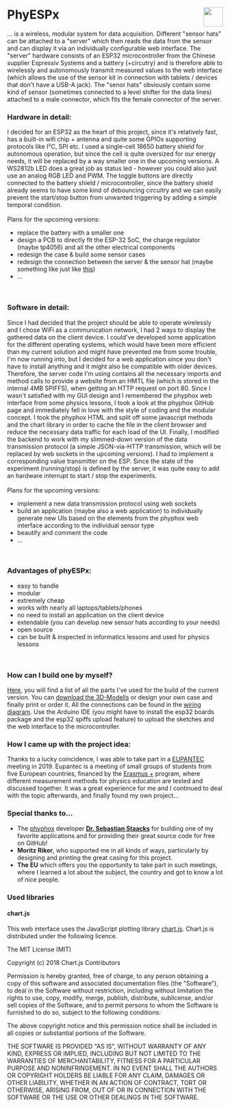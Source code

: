 # PhyESPx <img src="https://user-images.githubusercontent.com/73055949/134799502-acd9a22d-0cd9-4834-9d5f-f509eb8aba9c.png" height="45" align="right"> <br>
... is a wireless, modular system for data acquisition. Different "sensor hats" can be attached to a "server" which then reads the data from the sensor and can display it via an individually configurable web interface. The "server" hardware consists of an ESP32 microcontroller from the Chinese supplier Espressiv Systems and a battery (+circutry) and is therefore able to wirelessly and autonomously transmit measured values to the web interface (which allows the use of the sensor kit in connection with tablets / devices that don't have a USB-A jack). 
The "senor hats" obviously contain some kind of sensor (sometimes connected to a level shifter for the data lines) attached to a male connector, which fits the female connector of the server.

<h3>Hardware in detail:</h3>
I decided for an ESP32 as the heart of this project, since it's relatively fast, has a built-in wifi chip + antenna and quite some GPIOs supporting protocols like I²C, SPI etc. I used a single-cell 18650 battery shield for autonomous operation, but since the cell is quite oversized for our energy needs, it will be replaced by a way smaller one in the upcoming versions. A WS2812b LED does a great job as status led - however you could also just use an analog RGB LED and PWM. The toggle buttons are directly connected to the battery shield / microcontroller, since the battery shield already seems to have some kind of debouncing circuitry and we can easily prevent the start/stop button from unwanted triggering by adding a simple temporal condition.
<br><br>
Plans for the upcoming versions:
<ul>
<li>replace the battery with a smaller one</li>
<li>design a PCB to directly fit the ESP-32 SoC, the charge regulator (maybe tp4056) and all the other electrical components</li>
<li>redesign the case & build some sensor cases</li>
<li>redesign the connection between the server & the sensor hat (maybe something like just like <a href="https://user-images.githubusercontent.com/73055949/142659811-71d69719-37f5-421c-9f85-a1bcad55d1c7.jpg">this</a>)</li>
<li>...</li>

</ul>

<br>

<h3>Software in detail:</h3>
Since I had decided that the project should be able to operate wirelessly and I chose WiFi as a communication network, I had 2 ways to display the gathered data on the client device. I could've developed some application for the different operating systems, which would have been more efficient than my current solution and might have prevented me from some trouble, I'm now running into, but I decided for a web application since you don't have to install anything and it might also be compatible with older devices. Therefore, the server code I'm using contains all the necessary imports and method calls to provide a website from an HMTL file (which is stored in the internal 4MB SPIFFS), when getting an HTTP request on port 80. Since I wasn't satisfied with my GUI design and I remembered the phyphox web interface from some physics lessons, I took a look at the phyphox GitHub page and immediately fell in love with the style of coding and the modular concept. I took the phyphox HTML and split off some javascript methods and the chart library in order to cache the file in the client browser and reduce the necessary data traffic for each load of the UI. Finally, I modified the backend to work with my slimmed-down version of the data transmission protocol (a simple JSON-via-HTTP transmission, which will be replaced by web sockets in the upcoming versions). I had to implement a corresponding value transmitter on the ESP. Since the state of the experiment (running/stop) is defined by the server, it was quite easy to add an hardware interrupt to start / stop the experiments. 
<br><br>
Plans for the upcoming versions:
<ul>
<li>implement a new data transmission protocol using web sockets</li>
<li>build an application (maybe also a web application) to individually generate new UIs based on the elements from the phyphox web interface according to the individual sensor type</li>
<li>beautify and comment the code</li>
<li>...</li>
</ul>

<br>

<h3>Advantages of phyESPx:</h3>
<ul>
<li>easy to handle</li>
<li>modular</li>
<li>extremely cheap</li>
<li>works with nearly all laptops/tablets/phones</li>
<li>no need to install an application on the client device</li>
<li>extendable (you can develop new sensor hats according to your needs)</li>
<li>open source</li>
<li>can be built & inspected in informatics lessons and used for physics lessons</li>
</ul>

<br>

<h3>How can I build one by myself?</h3>
<a href="https://github.com/DeeBuggerTech/PhyESPx/blob/main/additional_resources/parts_lists">Here</a>, you will find a list of all the parts I've used for the build of the current version. You can <a href="https://github.com/DeeBuggerTech/PhyESPx/blob/main/additional_resources/3d_models">download the 3D-Modells</a> or design your own case and finally print or order it. All the connections can be found in the <a href="https://github.com/DeeBuggerTech/PhyESPx/blob/main/additional_resources/wiring_diagram">wiring diagram</a>. Use the Arduino IDE (you might have to install the esp32 boards package and the esp32 spiffs upload feature) to upload the sketches and the web interface to the microcontroller.

<h3>How I came up with the project idea:</h3>
Thanks to a lucky coincidence, I was able to take part in a <a href="http://eupantec2019.eu">EUPANTEC</a> meeting in 2019. 
Eupantec is a meeting of small groups of students from five European countries, financed by the <a href="https://erasmus-plus.ec.europa.eu/">Erasmus +</a> program, where different measurement methods for physics education are tested and discussed together. 
It was a great experience for me and I continued to deal with the topic afterwards, and finally found my own project...


<h3>Special thanks to...</h3>
<ul>
  <li>The <a href="https://github.com/phyphox">phyphox</a> developer <a href="https://github.com/Staacks"><b>Dr. Sebastian Staacks</b></a> for building one of my favorite applications and for providing their great source code for free on GitHub!</li>
  <li><b>Moritz Riker</b>, who supported me in all kinds of ways, particularly by designing and printing the great casing for this project.</li>
  <li><b>The EU</b> which offers you the opportunity to take part in such meetings, where I learned a lot about the subject, the country and got to know a lot of nice people.</li>
</ul>

<h3>Used libraries</h3>

<h4>chart.js</h4>

This web interface uses the JavaScript plotting library <a href="http://chartjs.org">chart.js</a>. Chart.js is distributed under the following licence.

The MIT License (MIT)

Copyright (c) 2018 Chart.js Contributors

Permission is hereby granted, free of charge, to any person obtaining a copy of this software and associated documentation files (the "Software"), to deal in the Software without restriction, including without limitation the rights to use, copy, modify, merge, publish, distribute, sublicense, and/or sell copies of the Software, and to permit persons to whom the Software is furnished to do so, subject to the following conditions:

The above copyright notice and this permission notice shall be included in all copies or substantial portions of the Software.

THE SOFTWARE IS PROVIDED "AS IS", WITHOUT WARRANTY OF ANY KIND, EXPRESS OR IMPLIED, INCLUDING BUT NOT LIMITED TO THE WARRANTIES OF MERCHANTABILITY, FITNESS FOR A PARTICULAR PURPOSE AND NONINFRINGEMENT. IN NO EVENT SHALL THE AUTHORS OR COPYRIGHT HOLDERS BE LIABLE FOR ANY CLAIM, DAMAGES OR OTHER LIABILITY, WHETHER IN AN ACTION OF CONTRACT, TORT OR OTHERWISE, ARISING FROM, OUT OF OR IN CONNECTION WITH THE SOFTWARE OR THE USE OR OTHER DEALINGS IN THE SOFTWARE.
